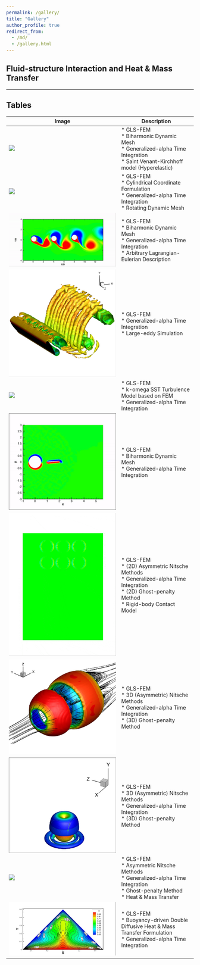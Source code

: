 ```yaml
---
permalink: /gallery/
title: "Gallery"
author_profile: true
redirect_from: 
  - /md/
  - /gallery.html
---
```


## Fluid-structure Interaction and Heat & Mass Transfer

---

## Tables

| Image | Description |
|----------|----------|
| ![](/images/flexible_splitter_plate_mesh.gif)  | * GLS-FEM<br> * Biharmonic Dynamic Mesh<br> * Generalized-alpha Time Integration<br> * Saint Venant-Kirchhoff model (Hyperelastic) |
| ![](/images/rotating_turbine_blades.gif)   |  * GLS-FEM<br> * Cylindrical Coordinate Formulation<br> * Generalized-alpha Time Integration<br> * Rotating Dynamic Mesh  |
| ![](/images/tandem.gif)   |  * GLS-FEM<br> * Biharmonic Dynamic Mesh<br> * Generalized-alpha Time Integration<br> * Arbitrary Lagrangian-Eulerian Description|
| ![](/images/aerofoil_large-eddy-simulation.jpeg)  | * GLS-FEM<br> * Generalized-alpha Time Integration<br> * Large-eddy Simulation |
| ![](/images/re41300_k-omega-SST.gif)  | * GLS-FEM<br> * k-omega SST Turbulence Model based on FEM <br> * Generalized-alpha Time Integration<br>|
| ![](/images/active_flow_control.gif)  | * GLS-FEM<br> * Biharmonic Dynamic Mesh<br> * Generalized-alpha Time Integration<br>|
| ![](/images/6cyl_fall.gif)  | * GLS-FEM<br> * (2D) Asymmetric Nitsche Methods <br> * Generalized-alpha Time Integration<br> * (2D) Ghost-penalty Method<br>  * Rigid-body Contact Model<br>|
| ![](/images/ball.jpg)  | * GLS-FEM<br> * 3D (Asymmetric) Nitsche Methods <br> * Generalized-alpha Time Integration<br> * (3D) Ghost-penalty Method<br>|
| ![](/images/wall_particle_collision.jpg)  | * GLS-FEM<br> * 3D (Asymmetric) Nitsche Methods <br> * Generalized-alpha Time Integration<br> * (3D) Ghost-penalty Method<br>|
| ![](/images/hm_viv_mesh_t.gif)  | * GLS-FEM<br> * Asymmetric Nitsche Methods <br> * Generalized-alpha Time Integration<br> * Ghost-penalty Method<br> * Heat & Mass Transfer<br>|
| ![](/images/solar.jpeg)  | * GLS-FEM<br> * Buoyancy-driven Double Diffusive Heat & Mass Transfer Formulation <br> * Generalized-alpha Time Integration<br>|
